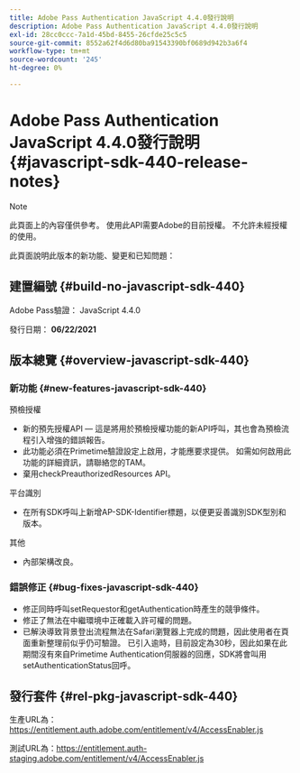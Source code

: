 ```yaml
---
title: Adobe Pass Authentication JavaScript 4.4.0發行說明
description: Adobe Pass Authentication JavaScript 4.4.0發行說明
exl-id: 28cc0ccc-7a1d-45bd-8455-26cfde25c5c5
source-git-commit: 8552a62f4d6d80ba91543390bf0689d942b3a6f4
workflow-type: tm+mt
source-wordcount: '245'
ht-degree: 0%

---
```


# Adobe Pass Authentication JavaScript 4.4.0發行說明 {#javascript-sdk-440-release-notes}

>[!NOTE]
>
>此頁面上的內容僅供參考。 使用此API需要Adobe的目前授權。 不允許未經授權的使用。

此頁面說明此版本的新功能、變更和已知問題：

## 建置編號 {#build-no-javascript-sdk-440}

Adobe Pass驗證： JavaScript 4.4.0

發行日期： **06/22/2021**


## 版本總覽 {#overview-javascript-sdk-440}

### 新功能 {#new-features-javascript-sdk-440}

預檢授權

* 新的預先授權API — 這是將用於預檢授權功能的新API呼叫，其也會為預檢流程引入增強的錯誤報告。
* 此功能必須在Primetime驗證設定上啟用，才能應要求提供。 如需如何啟用此功能的詳細資訊，請聯絡您的TAM。
* 棄用checkPreauthorizedResources API。

平台識別

* 在所有SDK呼叫上新增AP-SDK-Identifier標題，以便更妥善識別SDK型別和版本。

其他

* 內部架構改良。


### 錯誤修正 {#bug-fixes-javascript-sdk-440}

* 修正同時呼叫setRequestor和getAuthentication時產生的競爭條件。
* 修正了無法在中繼環境中正確載入許可權的問題。
* 已解決導致背景登出流程無法在Safari瀏覽器上完成的問題，因此使用者在頁面重新整理前似乎仍可驗證。 已引入逾時，目前設定為30秒，因此如果在此期間沒有來自Primetime Authentication伺服器的回應，SDK將會叫用setAuthenticationStatus回呼。

## 發行套件 {#rel-pkg-javascript-sdk-440}

生產URL為： https://entitlement.auth.adobe.com/entitlement/v4/AccessEnabler.js

測試URL為：https://entitlement.auth-staging.adobe.com/entitlement/v4/AccessEnabler.js
